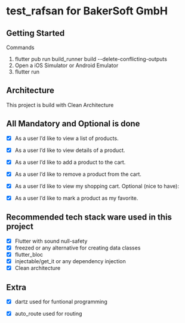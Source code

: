 # test_rafsan for BakerSoft GmbH

## Getting Started
Commands 
1. flutter pub run build_runner build --delete-conflicting-outputs
2. Open a  iOS Simulator or Android Emulator
3. flutter  run


## Architecture
This project is build with Clean Architecture

## All Mandatory and Optional is done
- [x] As a user I’d like to view a list of products. 
- [x] As a user I’d like to view details of a product.
- [x] As a user I’d like to add a product to the cart.
- [x] As a user I’d like to remove a product from the cart.
- [x] As a user I’d like to view my shopping cart.
Optional (nice to have):
- [x] As a user I’d like to mark a product as my favorite.



## Recommended tech stack ware used in this project
- [x] Flutter with sound null-safety
- [x] freezed or any alternative for creating data classes
- [x] flutter_bloc
- [x] injectable/get_it or any dependency injection
- [x] Clean architecture

## Extra
- [x] dartz used for funtional programming
- [x] auto_route used for routing

